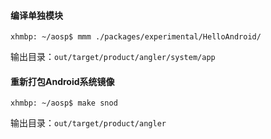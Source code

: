 #### 编译单独模块

```shell
xhmbp: ~/aosp$ mmm ./packages/experimental/HelloAndroid/
```

输出目录：`out/target/product/angler/system/app`

#### 重新打包Android系统镜像

```shell
xhmbp: ~/aosp$ make snod
```

输出目录：`out/target/product/angler`





